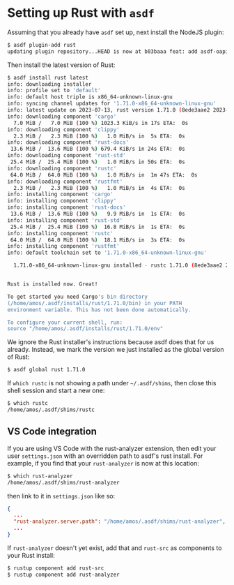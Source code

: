 # Setting up Rust with `asdf`

Assuming that you already have `asdf` set up, next install the NodeJS plugin:

```bash
$ asdf plugin-add rust
updating plugin repository...HEAD is now at b03baaa feat: add asdf-oapi-codegen plugin (#864)
```

Then install the latest version of Rust:

```bash
$ asdf install rust latest
info: downloading installer
info: profile set to 'default'
info: default host triple is x86_64-unknown-linux-gnu
info: syncing channel updates for '1.71.0-x86_64-unknown-linux-gnu'
info: latest update on 2023-07-13, rust version 1.71.0 (8ede3aae2 2023-07-12)
info: downloading component 'cargo'
  7.0 MiB /   7.0 MiB (100 %) 1023.3 KiB/s in 17s ETA:  0s
info: downloading component 'clippy'
  2.3 MiB /   2.3 MiB (100 %)   1.0 MiB/s in  5s ETA:  0s
info: downloading component 'rust-docs'
 13.6 MiB /  13.6 MiB (100 %) 679.4 KiB/s in 24s ETA:  0s 
info: downloading component 'rust-std'
 25.4 MiB /  25.4 MiB (100 %)   1.0 MiB/s in 50s ETA:  0s
info: downloading component 'rustc'
 64.0 MiB /  64.0 MiB (100 %)   1.0 MiB/s in  1m 47s ETA:  0s 
info: downloading component 'rustfmt'
  2.3 MiB /   2.3 MiB (100 %)   1.0 MiB/s in  4s ETA:  0s
info: installing component 'cargo'
info: installing component 'clippy'
info: installing component 'rust-docs'
 13.6 MiB /  13.6 MiB (100 %)   9.9 MiB/s in  1s ETA:  0s
info: installing component 'rust-std'
 25.4 MiB /  25.4 MiB (100 %)  16.8 MiB/s in  1s ETA:  0s
info: installing component 'rustc'
 64.0 MiB /  64.0 MiB (100 %)  18.1 MiB/s in  3s ETA:  0s
info: installing component 'rustfmt'
info: default toolchain set to '1.71.0-x86_64-unknown-linux-gnu'

  1.71.0-x86_64-unknown-linux-gnu installed - rustc 1.71.0 (8ede3aae2 2023-07-12)


Rust is installed now. Great!

To get started you need Cargo's bin directory 
(/home/amos/.asdf/installs/rust/1.71.0/bin) in your PATH
environment variable. This has not been done automatically.

To configure your current shell, run:
source "/home/amos/.asdf/installs/rust/1.71.0/env"
```

We ignore the Rust installer's instructions because asdf does that for us already. Instead, we mark the version we just installed as the global version of Rust:

```bash
$ asdf global rust 1.71.0
```

If `which rustc` is not showing a path under `~/.asdf/shims`, then close this shell session and start a new one:

```bash
$ which rustc
/home/amos/.asdf/shims/rustc
```

## VS Code integration

If you are using VS Code with the rust-analyzer extension, then edit your user `settings.json` with an overridden path to asdf's rust install. For example, if you find that your `rust-analyzer` is now at this location:

```bash
$ which rust-analyzer
/home/amos/.asdf/shims/rust-analyzer
```

then link to it in `settings.json` like so:

```json
{
  ...
  "rust-analyzer.server.path": "/home/amos/.asdf/shims/rust-analyzer",
  ...
}
```

If `rust-analyzer` doesn't yet exist, add that and `rust-src` as components to your Rust install:

```bash
$ rustup component add rust-src
$ rustup component add rust-analyzer
```

